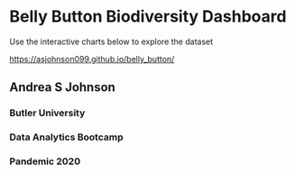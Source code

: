 <div class="col-md-12 jumbotron text-center">
        <h1>Belly Button Biodiversity Dashboard</h1>
        <p>Use the interactive charts below to explore the dataset</p>
</div>

<a href="https://asjohnson099.github.io/belly_button/">https://asjohnson099.github.io/belly_button/</a>


## Andrea S Johnson
### Butler University
### Data Analytics Bootcamp
### Pandemic 2020